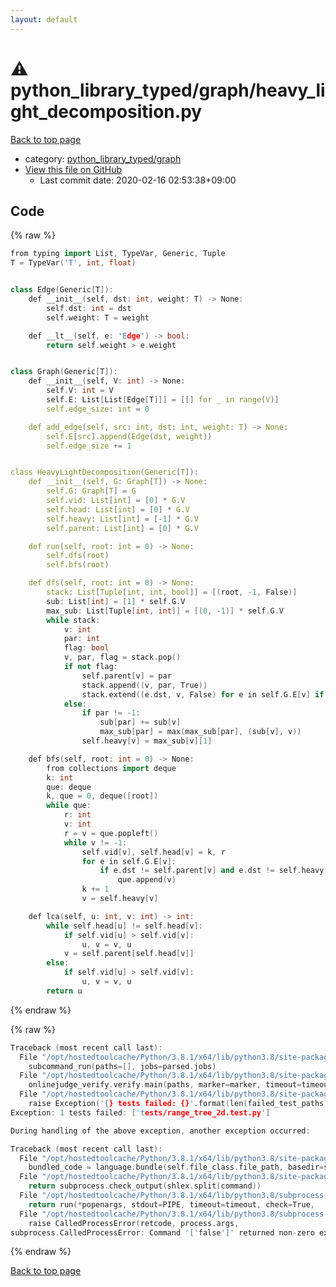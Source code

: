 ```yaml
---
layout: default
---
```


<!-- mathjax config similar to math.stackexchange -->
<script type="text/javascript" async
  src="https://cdnjs.cloudflare.com/ajax/libs/mathjax/2.7.5/MathJax.js?config=TeX-MML-AM_CHTML">
</script>
<script type="text/x-mathjax-config">
  MathJax.Hub.Config({
    TeX: { equationNumbers: { autoNumber: "AMS" }},
    tex2jax: {
      inlineMath: [ ['$','$'] ],
      processEscapes: true
    },
    "HTML-CSS": { matchFontHeight: false },
    displayAlign: "left",
    displayIndent: "2em"
  });
</script>

<script type="text/javascript" src="https://cdnjs.cloudflare.com/ajax/libs/jquery/3.4.1/jquery.min.js"></script>
<script src="https://cdn.jsdelivr.net/npm/jquery-balloon-js@1.1.2/jquery.balloon.min.js" integrity="sha256-ZEYs9VrgAeNuPvs15E39OsyOJaIkXEEt10fzxJ20+2I=" crossorigin="anonymous"></script>
<script type="text/javascript" src="../../../assets/js/copy-button.js"></script>
<link rel="stylesheet" href="../../../assets/css/copy-button.css" />


# :warning: python_library_typed/graph/heavy_light_decomposition.py

<a href="../../../index.html">Back to top page</a>

* category: <a href="../../../index.html#2a7e3e97022ce18b59747afed7368880">python_library_typed/graph</a>
* <a href="{{ site.github.repository_url }}/blob/master/python_library_typed/graph/heavy_light_decomposition.py">View this file on GitHub</a>
    - Last commit date: 2020-02-16 02:53:38+09:00




## Code

<a id="unbundled"></a>
{% raw %}
```cpp
from typing import List, TypeVar, Generic, Tuple
T = TypeVar('T', int, float)


class Edge(Generic[T]):
    def __init__(self, dst: int, weight: T) -> None:
        self.dst: int = dst
        self.weight: T = weight

    def __lt__(self, e: 'Edge') -> bool:
        return self.weight > e.weight


class Graph(Generic[T]):
    def __init__(self, V: int) -> None:
        self.V: int = V
        self.E: List[List[Edge[T]]] = [[] for _ in range(V)]
        self.edge_size: int = 0

    def add_edge(self, src: int, dst: int, weight: T) -> None:
        self.E[src].append(Edge(dst, weight))
        self.edge_size += 1


class HeavyLightDecomposition(Generic[T]):
    def __init__(self, G: Graph[T]) -> None:
        self.G: Graph[T] = G
        self.vid: List[int] = [0] * G.V
        self.head: List[int] = [0] * G.V
        self.heavy: List[int] = [-1] * G.V
        self.parent: List[int] = [0] * G.V

    def run(self, root: int = 0) -> None:
        self.dfs(root)
        self.bfs(root)

    def dfs(self, root: int = 0) -> None:
        stack: List[Tuple[int, int, bool]] = [(root, -1, False)]
        sub: List[int] = [1] * self.G.V
        max_sub: List[Tuple[int, int]] = [(0, -1)] * self.G.V
        while stack:
            v: int
            par: int
            flag: bool
            v, par, flag = stack.pop()
            if not flag:
                self.parent[v] = par
                stack.append((v, par, True))
                stack.extend((e.dst, v, False) for e in self.G.E[v] if e.dst != par)
            else:
                if par != -1:
                    sub[par] += sub[v]
                    max_sub[par] = max(max_sub[par], (sub[v], v))
                self.heavy[v] = max_sub[v][1]

    def bfs(self, root: int = 0) -> None:
        from collections import deque
        k: int
        que: deque
        k, que = 0, deque([root])
        while que:
            r: int
            v: int
            r = v = que.popleft()
            while v != -1:
                self.vid[v], self.head[v] = k, r
                for e in self.G.E[v]:
                    if e.dst != self.parent[v] and e.dst != self.heavy[v]:
                        que.append(v)
                k += 1
                v = self.heavy[v]

    def lca(self, u: int, v: int) -> int:
        while self.head[u] != self.head[v]:
            if self.vid[u] > self.vid[v]:
                u, v = v, u
            v = self.parent[self.head[v]]
        else:
            if self.vid[u] > self.vid[v]:
                u, v = v, u
        return u

```
{% endraw %}

<a id="bundled"></a>
{% raw %}
```cpp
Traceback (most recent call last):
  File "/opt/hostedtoolcache/Python/3.8.1/x64/lib/python3.8/site-packages/onlinejudge_verify/main.py", line 181, in main
    subcommand_run(paths=[], jobs=parsed.jobs)
  File "/opt/hostedtoolcache/Python/3.8.1/x64/lib/python3.8/site-packages/onlinejudge_verify/main.py", line 59, in subcommand_run
    onlinejudge_verify.verify.main(paths, marker=marker, timeout=timeout, jobs=jobs)
  File "/opt/hostedtoolcache/Python/3.8.1/x64/lib/python3.8/site-packages/onlinejudge_verify/verify.py", line 133, in main
    raise Exception('{} tests failed: {}'.format(len(failed_test_paths), [str(path.relative_to(pathlib.Path.cwd())) for path in failed_test_paths]))
Exception: 1 tests failed: ['tests/range_tree_2d.test.py']

During handling of the above exception, another exception occurred:

Traceback (most recent call last):
  File "/opt/hostedtoolcache/Python/3.8.1/x64/lib/python3.8/site-packages/onlinejudge_verify/docs.py", line 347, in write_contents
    bundled_code = language.bundle(self.file_class.file_path, basedir=self.cpp_source_path)
  File "/opt/hostedtoolcache/Python/3.8.1/x64/lib/python3.8/site-packages/onlinejudge_verify/languages/other.py", line 48, in bundle
    return subprocess.check_output(shlex.split(command))
  File "/opt/hostedtoolcache/Python/3.8.1/x64/lib/python3.8/subprocess.py", line 411, in check_output
    return run(*popenargs, stdout=PIPE, timeout=timeout, check=True,
  File "/opt/hostedtoolcache/Python/3.8.1/x64/lib/python3.8/subprocess.py", line 512, in run
    raise CalledProcessError(retcode, process.args,
subprocess.CalledProcessError: Command '['false']' returned non-zero exit status 1.

```
{% endraw %}

<a href="../../../index.html">Back to top page</a>


